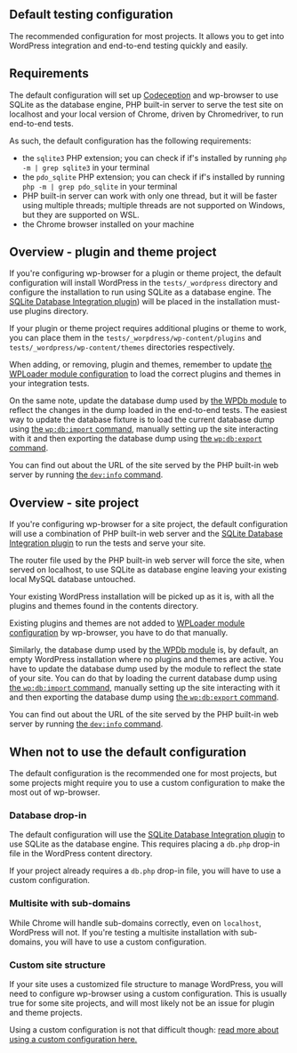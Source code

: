 ## Default testing configuration

The recommended configuration for most projects.
It allows you to get into WordPress integration and end-to-end testing quickly and easily.

## Requirements

The default configuration will set up [Codeception][1] and wp-browser to use SQLite as the database engine, PHP built-in
server to serve the test site on localhost and your local version of Chrome, driven by Chromedriver, to run end-to-end
tests.

As such, the default configuration has the following requirements:

* the `sqlite3` PHP extension; you can check if if's installed by running `php -m | grep sqlite3` in your terminal
* the `pdo_sqlite` PHP extension; you can check if if's installed by running `php -m | grep pdo_sqlite` in your terminal
* PHP built-in server can work with only one thread, but it will be faster using multiple threads; multiple threads are
  not supported on Windows, but they are supported on WSL.
* the Chrome browser installed on your machine

## Overview - plugin and theme project

If you're configuring wp-browser for a plugin or theme project, the default configuration will install WordPress in
the `tests/_wordpress` directory and configure the installation to run using SQLite as a database engine.
The [SQLite Database Integration plugin][2]) will be placed in the installation must-use plugins directory.

If your plugin or theme project requires additional plugins or theme to work, you can place them in
the `tests/_worpdress/wp-content/plugins` and `tests/_wordpress/wp-content/themes` directories respectively.

When adding, or removing, plugin and themes, remember to
update [the WPLoader module configuration](modules/WPLoader.md#configuration) to load the correct plugins and themes in
your integration tests.

On the same note, update the database dump used by [the WPDb module](modules/WPDb.md#configuration) to reflect the
changes in the dump loaded in the end-to-end tests.
The easiest way to update the database fixture is to load the current database dump
using [the `wp:db:import` command](commands.md#wpdbimport), manually setting up the site interacting with it and then
exporting the database dump using [the `wp:db:export` command](commands.md#wpdbexport).

You can find out about the URL of the site served by the PHP built-in web server by
running [the `dev:info` command](commands.md#devinfo).

## Overview - site project

If you're configuring wp-browser for a site project, the default configuration will use a combination of PHP built-in
web server and the [SQLite Database Integration plugin][2] to run the tests and serve your site.

The router file used by the PHP built-in web server will force the site, when served on localhost, to use SQLite as
database engine leaving your existing local MySQL database untouched.

Your existing WordPress installation will be picked up as it is, with all the plugins and themes found in the contents
directory.

Existing plugins and themes are not added to [WPLoader module configuration](modules/WPLoader.md#configuration) by
wp-browser, you have to do that manually.

Similarly, the database dump used by [the WPDb module](modules/WPDb.md#configuration) is, by default, an empty WordPress
installation where no plugins and themes are active.
You have to update the database dump used by the module to reflect the state of your site.
You can do that by loading the current database dump using [the `wp:db:import` command](commands.md#wpdbimport),
manually setting up the site interacting with it and then
exporting the database dump using [the `wp:db:export` command](commands.md#wpdbexport).

You can find out about the URL of the site served by the PHP built-in web server by
running [the `dev:info` command](commands.md#devinfo).

## When not to use the default configuration

The default configuration is the recommended one for most projects, but some projects might require you to use a custom
configuration to make the most out of wp-browser.

### Database drop-in

The default configuration will use the [SQLite Database Integration plugin][2] to use SQLite as the database engine.
This requires placing a `db.php` drop-in file in the WordPress content directory.

If your project already requires a `db.php` drop-in file, you will have to use a custom configuration.

### Multisite with sub-domains

While Chrome will handle sub-domains correctly, even on `localhost`, WordPress will not.
If you're testing a multisite installation with sub-domains, you will have to use a custom configuration.

### Custom site structure

If your site uses a customized file structure to manage WordPress, you will need to configure wp-browser using a custom
configuration.
This is usually true for some site projects, and will most likely not be an issue for plugin and theme projects.

Using a custom configuration is not that difficult
though: [read more about using a custom configuration here.](custom-configuration.md)

[1]: https://codeception.com/

[2]: https://wordpress.org/plugins/sqlite-database-integration/
